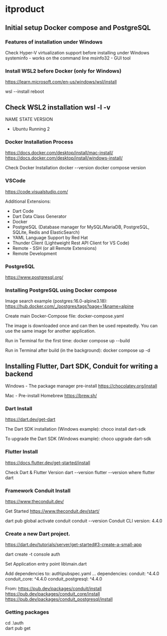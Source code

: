 # itproduct

## Initial setup Docker compose and PostgreSQL

### Features of installation under Windows

Check Hyper-V virtualization support before installing under Windows
systeminfo - works on the command line
msinfo32 - GUI tool

### Install WSL2 before Docker (only for Windows)
https://learn.microsoft.com/en-us/windows/wsl/install

wsl --install
reboot

Check WSL2 installation
wsl -l -v
------------------------------------------------
  NAME                   STATE           VERSION
* Ubuntu                 Running         2

### Docker Installation Process
https://docs.docker.com/desktop/install/mac-install/
https://docs.docker.com/desktop/install/windows-install/

Check Docker Installation
docker --version
docker compose version

### VSCode
https://code.visualstudio.com/

Additional Extensions:
- Dart Code
- Dart Data Class Generator
- Docker
- PostgreSQL (Database manager for MySQL/MariaDB, PostgreSQL, SQLite, Redis and ElasticSearch)
- YAML Language Support by Red Hat
- Thunder Client (Lightweight Rest API Client for VS Code)
- Remote - SSH (or all Remote Extensions)
- Remote Development

### PostgreSQL
https://www.postgresql.org/

### Installing PostgreSQL using Docker compose
Image search example (postgres:16.0-alpine3.18):
https://hub.docker.com/_/postgres/tags?page=1&name=alpine

Create main Docker-Compose file: 
docker-compose.yaml

The image is downloaded once and can then be used repeatedly.
You can use the same image for another application.

Run in Terminal for the first time: 
docker compose up --build

Run in Terminal after build (in the background):
docker compose up -d

## Installing Flutter, Dart SDK, Conduit for writing a backend

Windows - The package manager pre-install
https://chocolatey.org/install

Mac - Pre-install Homebrew
https://brew.sh/

### Dart Install
https://dart.dev/get-dart

The Dart SDK installation (Windows example):
choco install dart-sdk

To upgrade the Dart SDK (Windows example):
choco upgrade dart-sdk

### Flutter Install
https://docs.flutter.dev/get-started/install

Check Dart & Flutter Version
dart --version
flutter --version
where flutter dart

### Framework Conduit Install
https://www.theconduit.dev/

Get Started
https://www.theconduit.dev/start/

dart pub global activate conduit
conduit --version
Conduit CLI version: 4.4.0

### Create a new Dart project.
https://dart.dev/tutorials/server/get-started#3-create-a-small-app

dart create -t console auth

Set Application entry point
lib\main.dart

Add dependencies to: 
auth\pubspec.yaml
...
dependencies:
  conduit: ^4.4.0
  conduit_core: ^4.4.0
  conduit_postgresql: ^4.4.0

From:
https://pub.dev/packages/conduit/install
https://pub.dev/packages/conduit_core/install
https://pub.dev/packages/conduit_postgresql/install


### Getting packages
cd .\auth\
dart pub get

